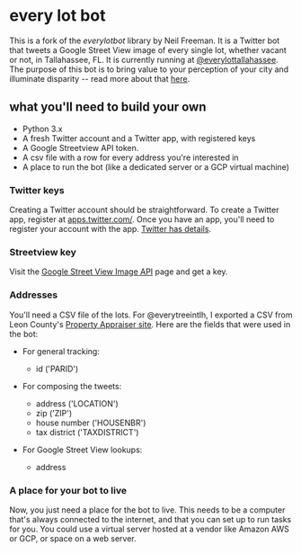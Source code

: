 # every lot bot 

This is a fork of the *everylotbot* library by Neil Freeman. It is a Twitter bot that tweets a Google Street View image of every single lot, whether vacant or not, in Tallahassee, FL. It is currently running at [@everylottallahassee](https://twitter.com/everylotinTLH). The purpose of this bot is to bring value to your perception of your city and illuminate disparity -- read more about that [here](http://fakeisthenewreal.org/everylot/).

## what you'll need to build your own
* Python 3.x
* A fresh Twitter account and a Twitter app, with registered keys
* A Google Streetview API token.
* A csv file with a row for every address you're interested in
* A place to run the bot (like a dedicated server or a GCP virtual machine)

### Twitter keys

Creating a Twitter account should be straightforward. To create a Twitter app, register at [apps.twitter.com/](http://apps.twitter.com/). Once you have an app, you'll need to register your account with the app. [Twitter has details](https://dev.twitter.com/oauth/overview/application-owner-access-tokens).

### Streetview key

Visit the [Google Street View Image API](https://developers.google.com/maps/documentation/streetview/) page and get a key.

### Addresses

You'll need a CSV file of the lots. For @everytreeintlh, I exported a CSV from Leon County's [Property Appraiser site](https://www.leonpa.org/_dnn/).  Here are the fields that were used in the bot:

* For general tracking:
  * id ('PARID')

* For composing the tweets:
  * address ('LOCATION')
  * zip ('ZIP')
  * house number ('HOUSENBR')
  * tax district ('TAXDISTRICT')

* For Google Street View lookups:
  * address

### A place for your bot to live

Now, you just need a place for the bot to live. This needs to be a computer that's always connected to the internet, and that you can set up to run tasks for you. You could use a virtual server hosted at a vendor like Amazon AWS or GCP, or space on a web server.
